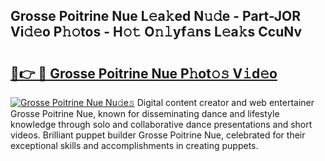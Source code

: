 ## Grosse Poitrine Nue L𝚎a𝚔ed N𝚞𝚍e - Part-JOR Vi𝚍𝚎o P𝚑𝚘tos - H𝚘𝚝 O𝚗𝚕yf𝚊ns L𝚎a𝚔s CcuNv

# <h2><a href="http://kfbjifw.oniu.top/?m=Grosse+Poitrine+Nue">🔗👉 🔴 Grosse Poitrine Nue P𝚑ot𝚘𝚜 V𝚒d𝚎o</a></h2>

[![Grosse Poitrine Nue Nu𝚍e𝚜](https://i.imgur.com/0qMVB7G.gif)](http://kfbjifw.oniu.top/?m=Grosse+Poitrine+Nue)
Digital content creator and web entertainer Grosse Poitrine Nue, known for disseminating dance and lifestyle knowledge through solo and collaborative dance presentations and short videos. Brilliant puppet builder Grosse Poitrine Nue, celebrated for their exceptional skills and accomplishments in creating puppets.  
